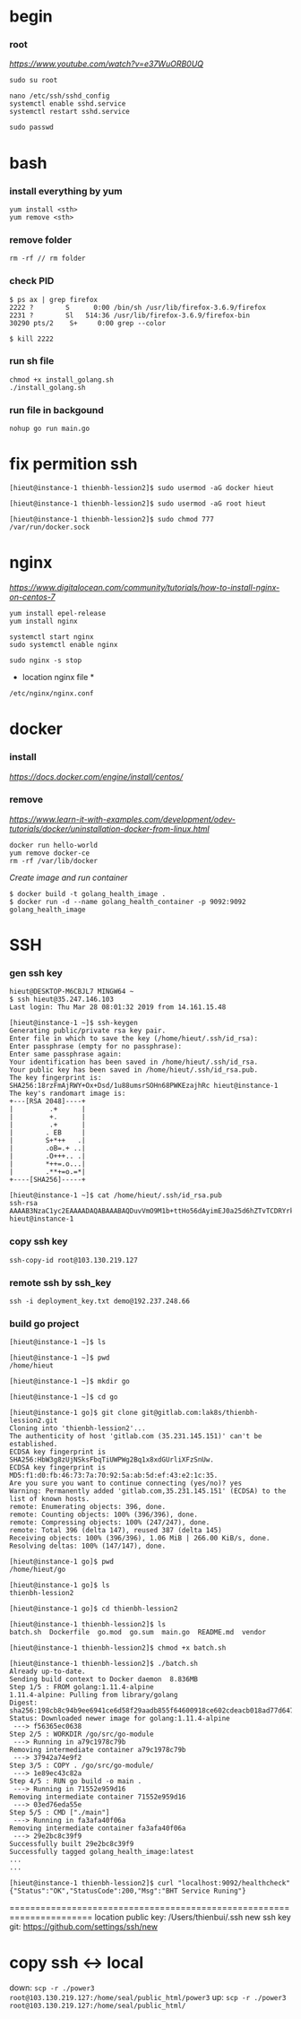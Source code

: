 # begin
### root
*https://www.youtube.com/watch?v=e37WuORB0UQ*
```
sudo su root
```
```
nano /etc/ssh/sshd_config
systemctl enable sshd.service
systemctl restart sshd.service

sudo passwd
```

# bash
### install everything by yum
```
yum install <sth>
yum remove <sth>
```

### remove folder
```
rm -rf // rm folder
```

### check PID
```
$ ps ax | grep firefox
2222 ?        S      0:00 /bin/sh /usr/lib/firefox-3.6.9/firefox
2231 ?        Sl   514:36 /usr/lib/firefox-3.6.9/firefox-bin
30290 pts/2    S+     0:00 grep --color

$ kill 2222
```

### run sh file
```
chmod +x install_golang.sh
./install_golang.sh
```

### run file in backgound
```
nohup go run main.go
```

# fix permition ssh
```
[hieut@instance-1 thienbh-lession2]$ sudo usermod -aG docker hieut

[hieut@instance-1 thienbh-lession2]$ sudo usermod -aG root hieut

[hieut@instance-1 thienbh-lession2]$ sudo chmod 777 /var/run/docker.sock
```

# nginx
*https://www.digitalocean.com/community/tutorials/how-to-install-nginx-on-centos-7*
```
yum install epel-release
yum install nginx

systemctl start nginx
sudo systemctl enable nginx
```
```
sudo nginx -s stop
```

* location nginx file *
```
/etc/nginx/nginx.conf
```

# docker
### install
*https://docs.docker.com/engine/install/centos/*

### remove
*https://www.learn-it-with-examples.com/development/odev-tutorials/docker/uninstallation-docker-from-linux.html*
```
docker run hello-world
yum remove docker-ce
rm -rf /var/lib/docker
```

*Create image and run container*
```
$ docker build -t golang_health_image .
$ docker run -d --name golang_health_container -p 9092:9092 golang_health_image
```

# SSH
### gen ssh key
```
hieut@DESKTOP-M6CBJL7 MINGW64 ~
$ ssh hieut@35.247.146.103
Last login: Thu Mar 28 08:01:32 2019 from 14.161.15.48

[hieut@instance-1 ~]$ ssh-keygen
Generating public/private rsa key pair.
Enter file in which to save the key (/home/hieut/.ssh/id_rsa):
Enter passphrase (empty for no passphrase):
Enter same passphrase again:
Your identification has been saved in /home/hieut/.ssh/id_rsa.
Your public key has been saved in /home/hieut/.ssh/id_rsa.pub.
The key fingerprint is:
SHA256:18rzFmAjRWY+Ox+Dsd/1u88umsrSOHn68PWKEzajhRc hieut@instance-1
The key's randomart image is:
+---[RSA 2048]----+
|         .+      |
|         +.      |
|         .+      |
|        . EB     |
|        S+*++   .|
|        .oB=.+ ..|
|        .O+++.. .|
|        *++=.o...|
|        .**+=o.=*|
+----[SHA256]-----+
```

```
[hieut@instance-1 ~]$ cat /home/hieut/.ssh/id_rsa.pub
ssh-rsa AAAAB3NzaC1yc2EAAAADAQABAAABAQDuvVmO9M1b+ttHo56dAyimEJ0a25d6hZTvTCDRYrk9lUF3R7VgClBXkUeg0Oo58DyqsQ+slMW1otFuSxzxBGr8jCF2WNswq4UbHfYonQsfKR1XuXrTxCuzTkeAQ+hSKP6Ht3U5ssHZTBYu3zp3NOntGzzkJBrr3z+DKji1+oLsORtIEDmAnWJ7YEE4Vp2IYJRMZ+2aEBBn/VJQBs053hYJ6kJcc0posHmXDGZ4t9MLthTailmeRtljzlkIVvRVNjXGbZkmIafNCWYkVKY6fGSDmriwPaEwgleqLp6NUrK8ewvnLhXHnPu8B/IL+Qs2NMfwzIGo1U6xTC4CM6DC+XFF hieut@instance-1
```

### copy ssh key
```
ssh-copy-id root@103.130.219.127
```

### remote ssh by ssh_key
```
ssh -i deployment_key.txt demo@192.237.248.66
```

### build go project
```
[hieut@instance-1 ~]$ ls

[hieut@instance-1 ~]$ pwd
/home/hieut

[hieut@instance-1 ~]$ mkdir go

[hieut@instance-1 ~]$ cd go

[hieut@instance-1 go]$ git clone git@gitlab.com:lak8s/thienbh-lession2.git
Cloning into 'thienbh-lession2'...
The authenticity of host 'gitlab.com (35.231.145.151)' can't be established.
ECDSA key fingerprint is SHA256:HbW3g8zUjNSksFbqTiUWPWg2Bq1x8xdGUrliXFzSnUw.
ECDSA key fingerprint is MD5:f1:d0:fb:46:73:7a:70:92:5a:ab:5d:ef:43:e2:1c:35.
Are you sure you want to continue connecting (yes/no)? yes
Warning: Permanently added 'gitlab.com,35.231.145.151' (ECDSA) to the list of known hosts.
remote: Enumerating objects: 396, done.
remote: Counting objects: 100% (396/396), done.
remote: Compressing objects: 100% (247/247), done.
remote: Total 396 (delta 147), reused 387 (delta 145)
Receiving objects: 100% (396/396), 1.06 MiB | 266.00 KiB/s, done.
Resolving deltas: 100% (147/147), done.
```
```
[hieut@instance-1 go]$ pwd
/home/hieut/go

[hieut@instance-1 go]$ ls
thienbh-lession2

[hieut@instance-1 go]$ cd thienbh-lession2

[hieut@instance-1 thienbh-lession2]$ ls
batch.sh  Dockerfile  go.mod  go.sum  main.go  README.md  vendor
```

```
[hieut@instance-1 thienbh-lession2]$ chmod +x batch.sh

[hieut@instance-1 thienbh-lession2]$ ./batch.sh
Already up-to-date.
Sending build context to Docker daemon  8.836MB
Step 1/5 : FROM golang:1.11.4-alpine
1.11.4-alpine: Pulling from library/golang
Digest: sha256:198cb8c94b9ee6941ce6d58f29aadb855f64600918ce602cdeacb018ad77d647
Status: Downloaded newer image for golang:1.11.4-alpine
 ---> f56365ec0638
Step 2/5 : WORKDIR /go/src/go-module
 ---> Running in a79c1978c79b
Removing intermediate container a79c1978c79b
 ---> 37942a74e9f2
Step 3/5 : COPY . /go/src/go-module/
 ---> 1e89ec43c82a
Step 4/5 : RUN go build -o main .
 ---> Running in 71552e959d16
Removing intermediate container 71552e959d16
 ---> 03ed76eda55e
Step 5/5 : CMD ["./main"]
 ---> Running in fa3afa40f06a
Removing intermediate container fa3afa40f06a
 ---> 29e2bc8c39f9
Successfully built 29e2bc8c39f9
Successfully tagged golang_health_image:latest
...
...
```

```
[hieut@instance-1 thienbh-lession2]$ curl "localhost:9092/healthcheck"
{"Status":"OK","StatusCode":200,"Msg":"BHT Service Runing"}
```

======================================================================
location public key: /Users/thienbui/.ssh
new ssh key git: https://github.com/settings/ssh/new

# copy ssh <-> local
down: ```scp -r ./power3 root@103.130.219.127:/home/seal/public_html/power3```
up: ```scp -r ./power3 root@103.130.219.127:/home/seal/public_html/```
